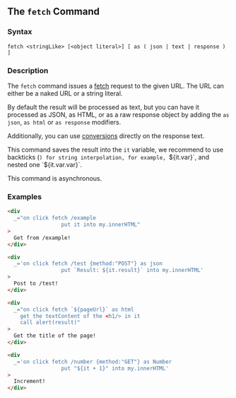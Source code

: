 
## The `fetch` Command

### Syntax

```ebnf
fetch <stringLike> [<object literal>] [ as ( json | text | response ) ]
```

### Description

The `fetch` command issues a [fetch](https://developer.mozilla.org/en-US/docs/Web/API/Fetch_API/Using_Fetch) request to the
given URL. The URL can either be a naked URL or a string literal.

By default the result will be processed as text, but you can have it processed
as JSON, as HTML, or as a raw response object by adding the `as json`, `as html`
or `as response` modifiers.

Additionally, you can use [conversions](/expressions/as) directly on the
response text.

This command saves the result into the `it` variable, we recommend to use backticks (`) for string interpolation, for example, `${it.var}`, and nested one `${it.var.var}`.

This command is asynchronous.

### Examples

```html
<div
  _="on click fetch /example
                 put it into my.innerHTML"
>
  Get from /example!
</div>

<div
  _='on click fetch /test {method:"POST"} as json
                 put `Result: ${it.result}` into my.innerHTML'
>
  Post to /test!
</div>

<div
  _="on click fetch `${pageUrl}` as html
    get the textContent of the <h1/> in it
    call alert(result)"
>
  Get the title of the page!
</div>

<div
  _='on click fetch /number {method:"GET"} as Number
                 put "${it + 1}" into my.innerHTML'
>
  Increment!
</div>
```
